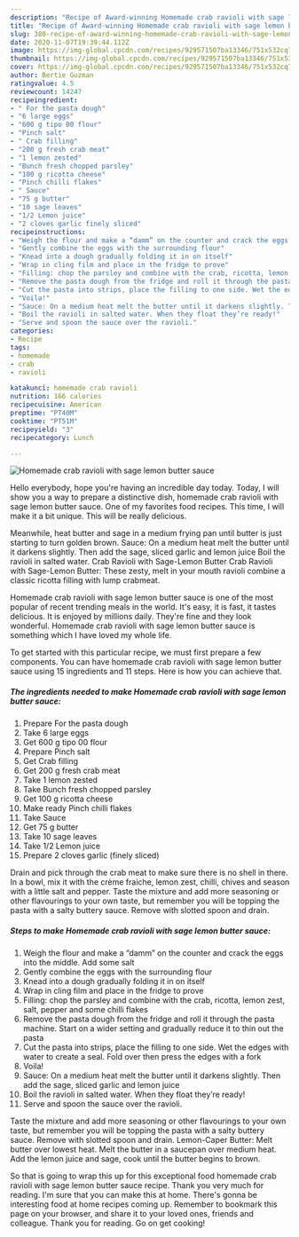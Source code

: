 ```yaml
---
description: "Recipe of Award-winning Homemade crab ravioli with sage lemon butter sauce"
title: "Recipe of Award-winning Homemade crab ravioli with sage lemon butter sauce"
slug: 380-recipe-of-award-winning-homemade-crab-ravioli-with-sage-lemon-butter-sauce
date: 2020-11-07T19:39:44.112Z
image: https://img-global.cpcdn.com/recipes/929571507ba13346/751x532cq70/homemade-crab-ravioli-with-sage-lemon-butter-sauce-recipe-main-photo.jpg
thumbnail: https://img-global.cpcdn.com/recipes/929571507ba13346/751x532cq70/homemade-crab-ravioli-with-sage-lemon-butter-sauce-recipe-main-photo.jpg
cover: https://img-global.cpcdn.com/recipes/929571507ba13346/751x532cq70/homemade-crab-ravioli-with-sage-lemon-butter-sauce-recipe-main-photo.jpg
author: Bertie Guzman
ratingvalue: 4.5
reviewcount: 14247
recipeingredient:
- " For the pasta dough"
- "6 large eggs"
- "600 g tipo 00 flour"
- "Pinch salt"
- " Crab filling"
- "200 g fresh crab meat"
- "1 lemon zested"
- "Bunch fresh chopped parsley"
- "100 g ricotta cheese"
- "Pinch chilli flakes"
- " Sauce"
- "75 g butter"
- "10 sage leaves"
- "1/2 Lemon juice"
- "2 cloves garlic finely sliced"
recipeinstructions:
- "Weigh the flour and make a “damm” on the counter and crack the eggs into the middle. Add some salt"
- "Gently combine the eggs with the surrounding flour"
- "Knead into a dough gradually folding it in on itself"
- "Wrap in cling film and place in the fridge to prove"
- "Filling: chop the parsley and combine with the crab, ricotta, lemon zest, salt, pepper and some chilli flakes"
- "Remove the pasta dough from the fridge and roll it through the pasta machine. Start on a wider setting and gradually reduce it to thin out the pasta"
- "Cut the pasta into strips, place the filling to one side. Wet the edges with water to create a seal. Fold over then press the edges with a fork"
- "Voila!"
- "Sauce: On a medium heat melt the butter until it darkens slightly. Then add the sage, sliced garlic and lemon juice"
- "Boil the ravioli in salted water. When they float they’re ready!"
- "Serve and spoon the sauce over the ravioli."
categories:
- Recipe
tags:
- homemade
- crab
- ravioli

katakunci: homemade crab ravioli 
nutrition: 166 calories
recipecuisine: American
preptime: "PT40M"
cooktime: "PT51M"
recipeyield: "3"
recipecategory: Lunch

---
```



![Homemade crab ravioli with sage lemon butter sauce](https://img-global.cpcdn.com/recipes/929571507ba13346/751x532cq70/homemade-crab-ravioli-with-sage-lemon-butter-sauce-recipe-main-photo.jpg)

Hello everybody, hope you're having an incredible day today. Today, I will show you a way to prepare a distinctive dish, homemade crab ravioli with sage lemon butter sauce. One of my favorites food recipes. This time, I will make it a bit unique. This will be really delicious.

Meanwhile, heat butter and sage in a medium frying pan until butter is just starting to turn golden brown. Sauce: On a medium heat melt the butter until it darkens slightly. Then add the sage, sliced garlic and lemon juice Boil the ravioli in salted water. Crab Ravioli with Sage-Lemon Butter Crab Ravioli with Sage-Lemon Butter: These zesty, melt in your mouth ravioli combine a classic ricotta filling with lump crabmeat.

Homemade crab ravioli with sage lemon butter sauce is one of the most popular of recent trending meals in the world. It's easy, it is fast, it tastes delicious. It is enjoyed by millions daily. They're fine and they look wonderful. Homemade crab ravioli with sage lemon butter sauce is something which I have loved my whole life.


To get started with this particular recipe, we must first prepare a few components. You can have homemade crab ravioli with sage lemon butter sauce using 15 ingredients and 11 steps. Here is how you can achieve that.

<!--inarticleads1-->

##### The ingredients needed to make Homemade crab ravioli with sage lemon butter sauce:

1. Prepare  For the pasta dough
1. Take 6 large eggs
1. Get 600 g tipo 00 flour
1. Prepare Pinch salt
1. Get  Crab filling
1. Get 200 g fresh crab meat
1. Take 1 lemon zested
1. Take Bunch fresh chopped parsley
1. Get 100 g ricotta cheese
1. Make ready Pinch chilli flakes
1. Take  Sauce
1. Get 75 g butter
1. Take 10 sage leaves
1. Take 1/2 Lemon juice
1. Prepare 2 cloves garlic (finely sliced)


Drain and pick through the crab meat to make sure there is no shell in there. In a bowl, mix it with the crème fraiche, lemon zest, chilli, chives and season with a little salt and pepper. Taste the mixture and add more seasoning or other flavourings to your own taste, but remember you will be topping the pasta with a salty buttery sauce. Remove with slotted spoon and drain. 

<!--inarticleads2-->

##### Steps to make Homemade crab ravioli with sage lemon butter sauce:

1. Weigh the flour and make a “damm” on the counter and crack the eggs into the middle. Add some salt
1. Gently combine the eggs with the surrounding flour
1. Knead into a dough gradually folding it in on itself
1. Wrap in cling film and place in the fridge to prove
1. Filling: chop the parsley and combine with the crab, ricotta, lemon zest, salt, pepper and some chilli flakes
1. Remove the pasta dough from the fridge and roll it through the pasta machine. Start on a wider setting and gradually reduce it to thin out the pasta
1. Cut the pasta into strips, place the filling to one side. Wet the edges with water to create a seal. Fold over then press the edges with a fork
1. Voila!
1. Sauce: On a medium heat melt the butter until it darkens slightly. Then add the sage, sliced garlic and lemon juice
1. Boil the ravioli in salted water. When they float they’re ready!
1. Serve and spoon the sauce over the ravioli.


Taste the mixture and add more seasoning or other flavourings to your own taste, but remember you will be topping the pasta with a salty buttery sauce. Remove with slotted spoon and drain. Lemon-Caper Butter: Melt butter over lowest heat. Melt the butter in a saucepan over medium heat. Add the lemon juice and sage, cook until the butter begins to brown. 

So that is going to wrap this up for this exceptional food homemade crab ravioli with sage lemon butter sauce recipe. Thank you very much for reading. I'm sure that you can make this at home. There's gonna be interesting food at home recipes coming up. Remember to bookmark this page on your browser, and share it to your loved ones, friends and colleague. Thank you for reading. Go on get cooking!
